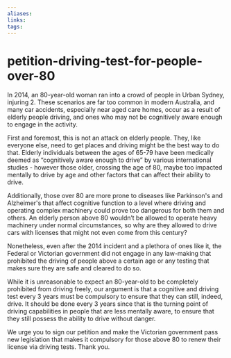 ```yaml
---
aliases: 
links: 
tags: 
---
```

# petition-driving-test-for-people-over-80

In 2014, an 80-year-old woman ran into a crowd of people in Urban Sydney, injuring 2. These scenarios are far too common in modern Australia, and many car accidents, especially near aged care homes, occur as a result of elderly people driving, and ones who may not be cognitively aware enough to engage in the activity.

First and foremost, this is not an attack on elderly people. They, like everyone else, need to get places and driving might be the best way to do that. Elderly individuals between the ages of 65-79 have been medically deemed as “cognitively aware enough to drive” by various international studies - however those older, crossing the age of 80, maybe too impacted mentally to drive by age and other factors that can affect their ability to drive.

Additionally, those over 80 are more prone to diseases like Parkinson's and Alzheimer's that affect cognitive function to a level where driving and operating complex machinery could prove too dangerous for both them and others. An elderly person above 80 wouldn’t be allowed to operate heavy machinery under normal circumstances, so why are they allowed to drive cars with licenses that might not even come from this century?

Nonetheless, even after the 2014 incident and a plethora of ones like it, the Federal or Victorian government did not engage in any law-making that prohibited the driving of people above a certain age or any testing that makes sure they are safe and cleared to do so.

While it is unreasonable to expect an 80-year-old to be completely prohibited from driving freely, our argument is that a cognitive and driving test every 3 years must be compulsory to ensure that they can still, indeed, drive. It should be done every 3 years since that is the turning point of driving capabilities in people that are less mentally aware, to ensure that they still possess the ability to drive without danger.

We urge you to sign our petition and make the Victorian government pass new legislation that makes it compulsory for those above 80 to renew their license via driving tests. Thank you.

‍
